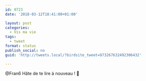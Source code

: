 ```yaml
---
id: 9723
date: '2018-03-12T18:41:00+01:00'

layout: post
categories:
  - Vis ma vie
tags:
  - tweet
format: status
publish_social: no
guid: 'http://tweets.local/?birdsite_tweet=973267632492306432'

---
```


@Fran6 Hâte de te lire à nouveau ! 🙂